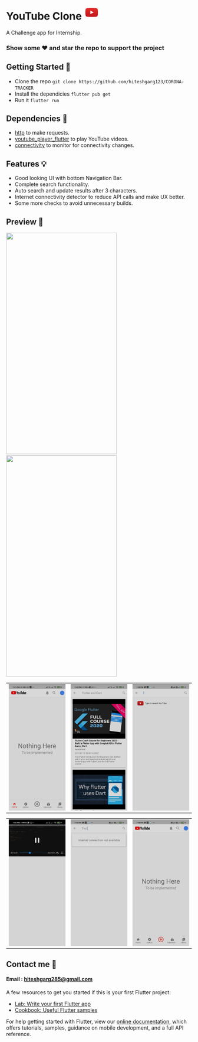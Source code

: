 # YouTube Clone <img src="assets/logos/YouTube-logo.png" width="40" height = "40">

A Challenge app for Internship.

### Show some :heart: and star the repo to support the project

## Getting Started 🚀

- Clone the repo `git clone https://github.com/hiteshgarg123/CORONA-TRACKER`
- Install the dependicies `flutter pub get`
- Run it `flutter run`

## Dependencies 🧐

- [http](https://pub.dev/packages/http) to make requests.
- [youtube_player_flutter](https://pub.dev/packages/youtube_player_flutter) to play YouTube videos.
- [connectivity](https://pub.dev/packages/connectivity) to monitor for connectivity changes.

## Features 💡

- Good looking UI with bottom Navigation Bar.
- Complete search functionality.
- Auto search and update results after 3 characters.
- Internet connectivity detector to reduce API calls and make UX better.
- Some more checks to avoid unnecessary builds.

## Preview 📸

<p float="left">
  <img src="media/videos/Search_demo.gif" width="300" height ="600"/>
  <img src="media/videos/Player_demo.gif" width="300" height ="600"/> 
</p>

|                                                 |                                                 |                                                 |
| ----------------------------------------------- | ----------------------------------------------- | ----------------------------------------------- |
| <img src="media/screenshots/1.jpg" width="400"> | <img src="media/screenshots/2.jpg" width="400"> | <img src="media/screenshots/3.jpg" width="400"> |

|                                                 |                                                 |                                                 |
| ----------------------------------------------- | ----------------------------------------------- | ----------------------------------------------- |
| <img src="media/screenshots/4.jpg" width="400"> | <img src="media/screenshots/5.jpg" width="400"> | <img src="media/screenshots/6.jpg" width="400"> |

## Contact me 📧

#### Email : hiteshgarg285@gmail.com

A few resources to get you started if this is your first Flutter project:

- [Lab: Write your first Flutter app](https://flutter.dev/docs/get-started/codelab)
- [Cookbook: Useful Flutter samples](https://flutter.dev/docs/cookbook)

For help getting started with Flutter, view our
[online documentation](https://flutter.dev/docs), which offers tutorials,
samples, guidance on mobile development, and a full API reference.

